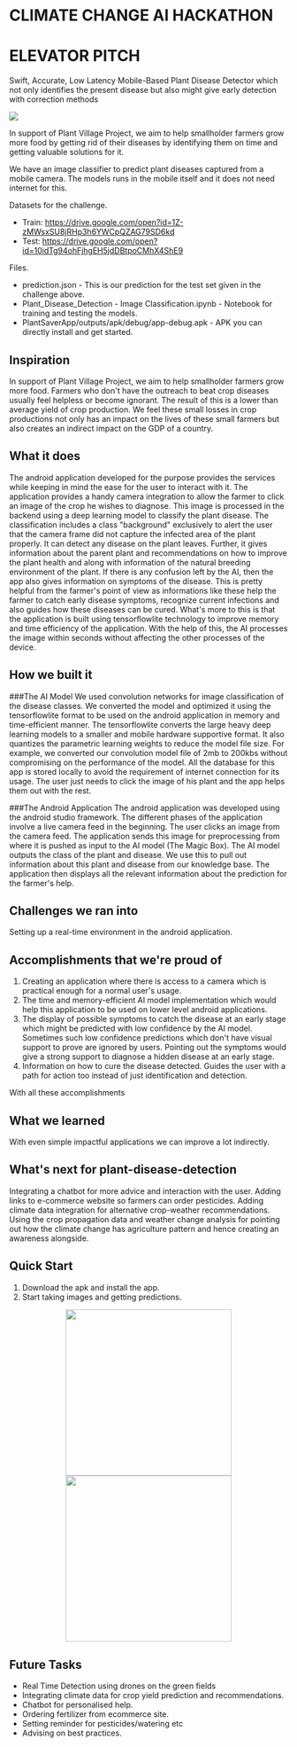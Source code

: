 # CLIMATE CHANGE AI HACKATHON

# ELEVATOR PITCH
Swift, Accurate, Low Latency Mobile-Based Plant Disease Detector which not only identifies the present disease but also might give early detection with correction methods

<img src = "https://raw.githubusercontent.com/akshayrana30/plant-disease-detection/master/pics/banner.png"/>

In support of Plant Village Project, we aim to help smallholder farmers grow more food by getting rid of their diseases by identifying them on time and getting valuable solutions for it.

We have an image classifier to predict plant diseases captured from a mobile camera. The models runs in the mobile itself and it does not need internet for this. 

Datasets for the challenge.
* Train: https://drive.google.com/open?id=1Z-zMWsxSU8jRHp3h6YWCpQZAG79SD6kd
* Test: https://drive.google.com/open?id=10idTg94ohFjhgEH5jdDBtpoCMhX4ShE9 


Files.
* prediction.json - This is our prediction for the test set given in the challenge above.
* Plant_Disease_Detection - Image Classification.ipynb - Notebook for training and testing the models.
* PlantSaverApp/outputs/apk/debug/app-debug.apk - APK you can directly install and get started.

## Inspiration
In support of Plant Village Project, we aim to help smallholder farmers grow more food. Farmers who don't have the outreach to beat crop diseases usually feel helpless or become ignorant. The result of this is a lower than average yield of crop production. We feel these small losses in crop productions not only has an impact on the lives of these small farmers but also creates an indirect impact on the GDP of a country.

## What it does
The android application developed for the purpose provides the services while keeping in mind the ease for the user to interact with it. The application provides a handy camera integration to allow the farmer to click an image of the crop he wishes to diagnose. This image is processed in the backend using a deep learning model to classify the plant disease. The classification includes a class "background" exclusively to alert the user that the camera frame did not capture the infected area of the plant properly. It can detect any disease on the plant leaves. Further, it gives information about the parent plant and recommendations on how to improve the plant health and along with information of the natural breeding environment of the plant. If there is any confusion left by the AI, then the app also gives information on symptoms of the disease. This is pretty helpful from the farmer's point of view as informations like these help the farmer to catch early disease symptoms, recognize current infections and also guides how these diseases can be cured. What's more to this is that the application is built using tensorflowlite technology to improve memory and time efficiency of the application. With the help of this, the AI processes the image within seconds without affecting the other processes of the device.

## How we built it
###The AI Model
We used convolution networks for image classification of the disease classes. We converted the model and optimized it using the tensorflowlite format to be used on the android application in memory and time-efficient manner. The tensorflowlite converts the large heavy deep learning models to a smaller and mobile hardware supportive format. It also quantizes the parametric learning weights to reduce the model file size. For example, we converted our convolution model file of 2mb to 200kbs without compromising on the performance of the model. All the database for this app is stored locally to avoid the requirement of internet connection for its usage. The user just needs to click the image of his plant and the app helps them out with the rest.

###The Android Application
The android application was developed using the android studio framework. The different phases of the application involve a live camera feed in the beginning. The user clicks an image from the camera feed. The application sends this image for preprocessing from where it is pushed as input to the AI model (The Magic Box). The AI model outputs the class of the plant and disease. We use this to pull out information about this plant and disease from our knowledge base. The application then displays all the relevant information about the prediction for the farmer's help.

## Challenges we ran into
Setting up a real-time environment in the android application.

## Accomplishments that we're proud of
1) Creating an application where there is access to a camera which is practical enough for a normal user's usage. 
2) The time and memory-efficient AI model implementation which would help this application to be used on lower level android applications. 
3) The display of possible symptoms to catch the disease at an early stage which might be predicted with low confidence by the AI model. Sometimes such low confidence predictions which don't have visual support to prove are ignored by users. Pointing out the symptoms would give a strong support to diagnose a hidden disease at an early stage.
4) Information on how to cure the disease detected. Guides the user with a path for action too instead of just identification and detection.

With all these accomplishments

## What we learned
With even simple impactful applications we can improve a lot indirectly.

## What's next for plant-disease-detection
Integrating a chatbot for more advice and interaction with the user. Adding links to e-commerce website so farmers can order pesticides. Adding climate data integration for alternative crop-weather recommendations. Using the crop propagation data and weather change analysis for pointing out how the climate change has agriculture pattern and hence creating an awareness alongside.

## Quick Start
1. Download the apk and install the app. 
2. Start taking images and getting predictions.

<p align="center">
  <img src = "https://raw.githubusercontent.com/akshayrana30/plant-disease-detection/master/pics/screen1.jpg" width="300"/>
  <img src = "https://raw.githubusercontent.com/akshayrana30/plant-disease-detection/master/pics/screen2.jpg" width="300"/>
</p>



## Future Tasks
* Real Time Detection using drones on the green fields
* Integrating climate data for crop yield prediction and recommendations.
* Chatbot for personalised help.
* Ordering fertilizer from ecommerce site.
* Setting reminder for pesticides/watering etc
* Advising on best practices.



